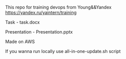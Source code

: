 This repo for training devops from Young&&Yandex https://yandex.ru/yaintern/training


Task - task.docx


Presentation - Presentation.pptx


Made on AWS

If you wanna run locally use all-in-one-update.sh script
